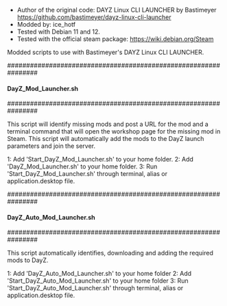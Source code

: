 - Author of the original code: DAYZ Linux CLI LAUNCHER by Bastimeyer https://github.com/bastimeyer/dayz-linux-cli-launcher
- Modded by: ice_hotf
- Tested with Debian 11 and 12.
- Tested with the official steam package: https://wiki.debian.org/Steam

Modded scripts to use with Bastimeyer's DAYZ Linux CLI LAUNCHER.


################################################################
####                 DayZ_Mod_Launcher.sh                   ####
################################################################

This script will identify missing mods and post a URL for the mod and a terminal command that will open the workshop page for the missing mod in Steam.
This script will automatically add the mods to the DayZ launch parameters and join the server.

1: Add 'Start_DayZ_Mod_Launcher.sh' to your home folder.
2: Add 'DayZ_Mod_Launcher.sh' to your home folder.
3: Run 'Start_DayZ_Mod_Launcher.sh' through terminal, alias or application.desktop file.


################################################################
####               DayZ_Auto_Mod_Launcher.sh                ####
################################################################

This script automatically identifies, downloading and adding the required mods to DayZ.

1: Add 'DayZ_Auto_Mod_Launcher.sh' to your home folder
2: Add 'Start_DayZ_Auto_Mod_Launcher.sh' to your home folder
3: Run 'Start_DayZ_Auto_Mod_Launcher.sh' through terminal, alias or application.desktop file.
